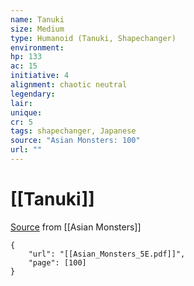 ```yaml
---
name: Tanuki
size: Medium
type: Humanoid (Tanuki, Shapechanger)
environment: 
hp: 133
ac: 15
initiative: 4
alignment: chaotic neutral
legendary: 
lair: 
unique: 
cr: 5
tags: shapechanger, Japanese
source: "Asian Monsters: 100"
url: ""
---
```

# [[Tanuki]]

[Source](zotero://open-pdf/library/items/2YJ39RUI?page=100) from [[Asian Monsters]]

```pdf
{
	"url": "[[Asian_Monsters_5E.pdf]]",
	"page": [100]
}
```

